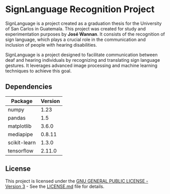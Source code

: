 # SignLanguage Recognition Project

SignLanguage is a project created as a graduation thesis for the University of San Carlos in Guatemala. This project was created for study and experimentation purposes by **José Wannan**. It consists of the recognition of sign language, which plays a crucial role in the communication and inclusion of people with hearing disabilities.

SignLanguage is a project designed to facilitate communication between deaf and hearing individuals by recognizing and translating sign language gestures. It leverages advanced image processing and machine learning techniques to achieve this goal.

## Dependencies

| Package        | Version  |
|----------------|----------|
| numpy          | 1.23     |
| pandas         | 1.5      |
| matplotlib     | 3.6.0    |
| mediapipe      | 0.8.11   |
| scikit-learn   | 1.3.0    |
| tensorflow     | 2.11.0   |


## License

This project is licensed under the [GNU GENERAL PUBLIC LICENSE - Version 3](LICENSE.md) - See the [LICENSE.md](LICENSE.md) file for details.